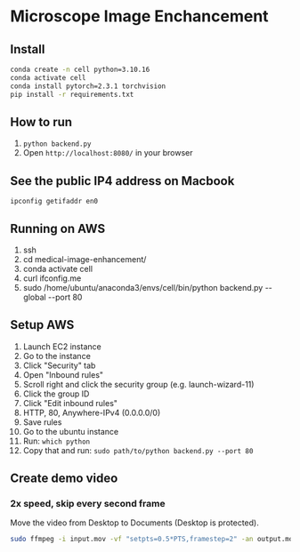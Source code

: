 # Microscope Image Enchancement

## Install

```bash
conda create -n cell python=3.10.16
conda activate cell
conda install pytorch=2.3.1 torchvision
pip install -r requirements.txt
```

## How to run

1. `python backend.py`
1. Open `http://localhost:8080/` in your browser

## See the public IP4 address on Macbook

`ipconfig getifaddr en0`

## Running on AWS

1. ssh
1. cd medical-image-enhancement/
1. conda activate cell
1. curl ifconfig.me
1. sudo /home/ubuntu/anaconda3/envs/cell/bin/python backend.py --global --port 80


## Setup AWS

1. Launch EC2 instance
1. Go to the instance
1. Click "Security" tab
1. Open "Inbound rules"
1. Scroll right and click the security group (e.g. launch-wizard-11)
1. Click the group ID
1. Click "Edit inbound rules"
1. HTTP, 80, Anywhere-IPv4 (0.0.0.0/0)
1. Save rules
1. Go to the ubuntu instance
1. Run: `which python`
1. Copy that and run: `sudo path/to/python backend.py --port 80`

## Create demo video

### 2x speed, skip every second frame

Move the video from Desktop to Documents (Desktop is protected).

```bash
sudo ffmpeg -i input.mov -vf "setpts=0.5*PTS,framestep=2" -an output.mov
```
